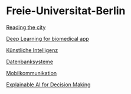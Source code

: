 # Freie-Universitat-Berlin

[Reading the city]()

[Deep Learning for biomedical app]()

[Künstliche Intelligenz]()

[Datenbanksysteme]()

[Mobilkommunikation]()

[Explainable AI for Decision Making]()
